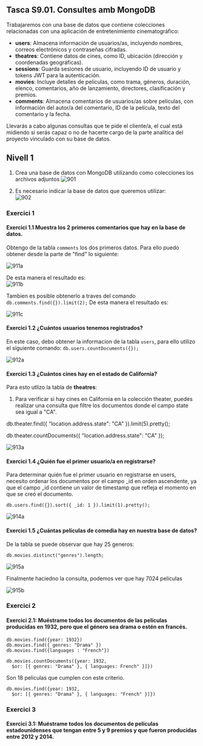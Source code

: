 ## Tasca S9.01. Consultes amb MongoDB

Trabajaremos con una base de datos que contiene colecciones relacionadas con una aplicación de entretenimiento cinematográfico:

- **users**: Almacena información de usuarios/as, incluyendo nombres, correos electrónicos y contraseñas cifradas.
- **theatres**: Contiene datos de cines, como ID, ubicación (dirección y coordenadas geográficas).
- **sessions**: Guarda sesiones de usuario, incluyendo ID de usuario y tokens JWT para la autenticación.
- **movies**: Incluye detalles de películas, como trama, géneros, duración, elenco, comentarios, año de lanzamiento, directores, clasificación y premios.
- **comments**: Almacena comentarios de usuarios/as sobre películas, con información del autor/a del comentario, ID de la película, texto del comentario y la fecha.

Llevarás a cabo algunas consultas que te pide el cliente/a, el cual está midiendo si serás capaz o no de hacerte cargo de la parte analítica del proyecto vinculado con su base de datos.

## Nivell 1

1. Crea una base de datos con MongoDB utilizando como colecciones los archivos adjuntos
![901](files_s9/901.png)

2. Es necesario indicar la base de datos que queremos utilizar:         
![902](files_s9/902.png)


### Exercici 1

#### Exercici 1.1 Muestra los 2 primeros comentarios que hay en la base de datos.

Obtengo de la tabla `comments` los dos primeros datos. Para ello puedo obtener desde la parte de "find" lo siguiente:

![911a](files_s9/911a.png)

De esta manera el resultado es:         
![911b](files_s9/911b.png)

Tambien es posible obtenerlo a traves del comando `db.comments.find({}).limit(2);` De esta manera el resultado es: 

![911c](files_s9/911c.png)

#### Exercici 1.2 ¿Cuántos usuarios tenemos registrados?

  
En este caso, debo obtener la informacion de la tabla `users`, para ello utilizo el siguiente comando: `db.users.countDocuments({});`        

![912a](files_s9/912a.png)


#### Exercici 1.3 ¿Cuántos cines hay en el estado de California?
 

Para esto utlizo la tabla de **theatres**:

1. Para verificar si hay cines en California en la colección theater, puedes realizar una consulta que filtre los documentos donde el campo state sea igual a "CA". 
   
db.theater.find({ "location.address.state": "CA" }).limit(5).pretty();

db.theater.countDocuments({ "location.address.state": "CA" });

![913a](files_s9/913a.png)

#### Exercici 1.4 ¿Quién fue el primer usuario/a en registrarse?

Para determinar quién fue el primer usuario en registrarse en users, necesito ordenar los documentos por el campo _id en orden ascendente, ya que el campo _id contiene un valor de timestamp que refleja el momento en que se creó el documento.

```
db.users.find({}).sort({ _id: 1 }).limit(1).pretty();
```
![914a](files_s9/914a.png)


#### Exercici 1.5 ¿Cuántas películas de comedia hay en nuestra base de datos?


De la tabla se puede observar que hay 25 generos: 
```
db.movies.distinct("genres").length;
```
![915a](files_s9/915a.png)

Finalmente haciedno la consulta, podemos ver que hay 7024 peliculas

![915b](files_s9/915b.png)



### Exercici 2


#### Exercici 2.1: Muéstrame todos los documentos de las películas producidas en 1932, pero que el género sea drama o estén en francés.


`db.movies.find({year: 1932})`      
`db.movies.find({ genres: "Drama" })`   
`db.movies.find({languages : "French"})`

```
db.movies.countDocuments({year: 1932,
  $or: [{ genres: "Drama" }, { languages: French" }]})
```
Son 18 peliculas que cumplen con este criterio.
```
db.movies.find({year: 1932,
  $or: [{ genres: "Drama" }, { languages: "French" }]})
```

### Exercici 3

#### Exercici 3.1: Muéstrame todos los documentos de películas estadounidenses que tengan entre 5 y 9 premios y que fueron producidas entre 2012 y 2014.

